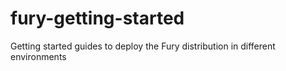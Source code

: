 # fury-getting-started
Getting started guides to deploy the Fury distribution in different environments
